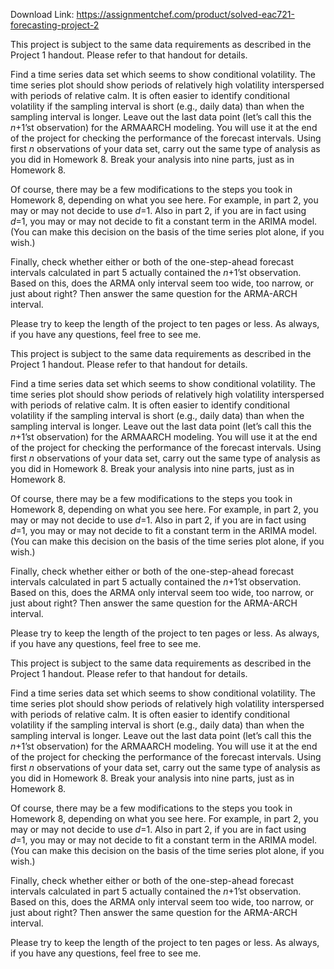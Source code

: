Download Link: https://assignmentchef.com/product/solved-eac721-forecasting-project-2
<br>



This project is subject to the same data requirements as described in the Project 1 handout. Please refer to that handout for details.

Find a time series data set which seems to show conditional volatility. The time series plot should show periods of relatively high volatility interspersed with periods of relative calm. It is often easier to identify conditional volatility if the sampling interval is short (e.g., daily data) than when the sampling interval is longer. Leave out the last data point (let’s call this the <em>n</em>+1’st observation) for the ARMAARCH modeling. You will use it at the end of the project for checking the performance of the forecast intervals. Using first <em>n </em>observations of your data set, carry out the same type of analysis as you did in Homework 8. Break your analysis into nine parts, just as in Homework 8.

Of course, there may be a few modifications to the steps you took in Homework 8, depending on what you see here. For example, in part 2, you may or may not decide to use <em>d</em>=1. Also in part 2, if you are in fact using <em>d</em>=1, you may or may not decide to fit a constant term in the ARIMA model. (You can make this decision on the basis of the time series plot alone, if you wish.)

Finally, check whether either or both of the one-step-ahead forecast intervals calculated in part 5 actually contained the <em>n</em>+1’st observation. Based on this, does the ARMA only interval seem too wide, too narrow, or just about right? Then answer the same question for the ARMA-ARCH interval.

Please try to keep the length of the project to ten pages or less. As always, if you have any questions, feel free to see me.

This project is subject to the same data requirements as described in the Project 1 handout. Please refer to that handout for details.

Find a time series data set which seems to show conditional volatility. The time series plot should show periods of relatively high volatility interspersed with periods of relative calm. It is often easier to identify conditional volatility if the sampling interval is short (e.g., daily data) than when the sampling interval is longer. Leave out the last data point (let’s call this the <em>n</em>+1’st observation) for the ARMAARCH modeling. You will use it at the end of the project for checking the performance of the forecast intervals. Using first <em>n </em>observations of your data set, carry out the same type of analysis as you did in Homework 8. Break your analysis into nine parts, just as in Homework 8.

Of course, there may be a few modifications to the steps you took in Homework 8, depending on what you see here. For example, in part 2, you may or may not decide to use <em>d</em>=1. Also in part 2, if you are in fact using <em>d</em>=1, you may or may not decide to fit a constant term in the ARIMA model. (You can make this decision on the basis of the time series plot alone, if you wish.)

Finally, check whether either or both of the one-step-ahead forecast intervals calculated in part 5 actually contained the <em>n</em>+1’st observation. Based on this, does the ARMA only interval seem too wide, too narrow, or just about right? Then answer the same question for the ARMA-ARCH interval.

Please try to keep the length of the project to ten pages or less. As always, if you have any questions, feel free to see me.

This project is subject to the same data requirements as described in the Project 1 handout. Please refer to that handout for details.

Find a time series data set which seems to show conditional volatility. The time series plot should show periods of relatively high volatility interspersed with periods of relative calm. It is often easier to identify conditional volatility if the sampling interval is short (e.g., daily data) than when the sampling interval is longer. Leave out the last data point (let’s call this the <em>n</em>+1’st observation) for the ARMAARCH modeling. You will use it at the end of the project for checking the performance of the forecast intervals. Using first <em>n </em>observations of your data set, carry out the same type of analysis as you did in Homework 8. Break your analysis into nine parts, just as in Homework 8.

Of course, there may be a few modifications to the steps you took in Homework 8, depending on what you see here. For example, in part 2, you may or may not decide to use <em>d</em>=1. Also in part 2, if you are in fact using <em>d</em>=1, you may or may not decide to fit a constant term in the ARIMA model. (You can make this decision on the basis of the time series plot alone, if you wish.)

Finally, check whether either or both of the one-step-ahead forecast intervals calculated in part 5 actually contained the <em>n</em>+1’st observation. Based on this, does the ARMA only interval seem too wide, too narrow, or just about right? Then answer the same question for the ARMA-ARCH interval.

Please try to keep the length of the project to ten pages or less. As always, if you have any questions, feel free to see me.